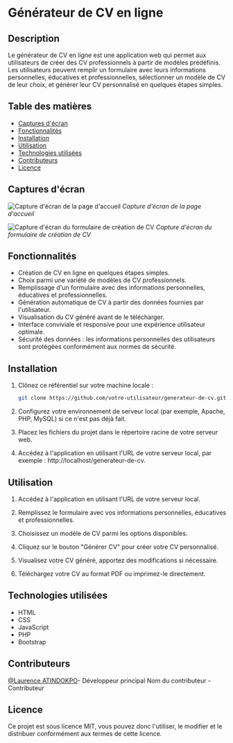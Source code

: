 # Générateur de CV en ligne

## Description

Le générateur de CV en ligne est une application web qui permet aux utilisateurs de créer des CV professionnels à partir de modèles prédéfinis. Les utilisateurs peuvent remplir un formulaire avec leurs informations personnelles, éducatives et professionnelles, sélectionner un modèle de CV de leur choix, et générer leur CV personnalisé en quelques étapes simples.

## Table des matières

- [Captures d'écran](#captures-décran)
- [Fonctionnalités](#fonctionnalités)
- [Installation](#installation)
- [Utilisation](#utilisation)
- [Technologies utilisées](#technologies-utilisées)
- [Contributeurs](#contributeurs)
- [Licence](#licence)

## Captures d'écran

![Capture d'écran de la page d'accueil](screenshot1.png)
*Capture d'écran de la page d'accueil*

![Capture d'écran du formulaire de création de CV](screenshot2.png)
*Capture d'écran du formulaire de création de CV*

## Fonctionnalités

- Création de CV en ligne en quelques étapes simples.
- Choix parmi une variété de modèles de CV professionnels.
- Remplissage d'un formulaire avec des informations personnelles, éducatives et professionnelles.
- Génération automatique de CV à partir des données fournies par l'utilisateur.
- Visualisation du CV généré avant de le télécharger.
- Interface conviviale et responsive pour une expérience utilisateur optimale.
- Sécurité des données : les informations personnelles des utilisateurs sont protégées conformément aux normes de sécurité.

## Installation

1. Clônez ce référentiel sur votre machine locale :
   ```bash
   git clone https://github.com/votre-utilisateur/generateur-de-cv.git

2. Configurez votre environnement de serveur local (par exemple, Apache, PHP, MySQL) si ce n'est pas déjà fait.

3. Placez les fichiers du projet dans le répertoire racine de votre serveur web.

4. Accédez à l'application en utilisant l'URL de votre serveur local, par exemple : http://localhost/generateur-de-cv.



## Utilisation

1. Accédez à l'application en utilisant l'URL de votre serveur local.

2. Remplissez le formulaire avec vos informations personnelles, éducatives et professionnelles.

3. Choisissez un modèle de CV parmi les options disponibles.

4. Cliquez sur le bouton "Générer CV" pour créer votre CV personnalisé.

5. Visualisez votre CV généré, apportez des modifications si nécessaire.

6. Téléchargez votre CV au format PDF ou imprimez-le directement.


## Technologies utilisées

- HTML
- CSS
- JavaScript
- PHP
- Bootstrap

## Contributeurs

[@Laurence ATINDOKPO](https://github.com/laurence090403)- Développeur principal
Nom du contributeur - Contributeur

## Licence

Ce projet est sous licence MIT, vous pouvez donc l'utiliser, le modifier et le distribuer conformément aux termes de cette licence.